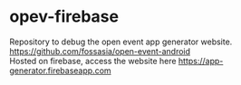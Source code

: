 # opev-firebase
Repository to debug the open event app generator website. https://github.com/fossasia/open-event-android <br>
Hosted on firebase, access the website here https://app-generator.firebaseapp.com
